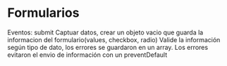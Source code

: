 # Formularios
Eventos: submit
Captuar datos, crear un objeto vacio que guarda la informacion del formulario(values, checkbox, radio)
Valide la información según tipo de dato, los errores se guardaron en un array. Los errores evitaron el envio de información con un preventDefault
